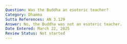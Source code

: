 ```yaml
---
Question: Was the Buddha an esoteric teacher?
Category: Dhamma
Sutta References: AN 3.129
Answer: No, the Buddha was not an esoteric teacher.
Date Entered: March 22, 2025
Review Status: Not started
---
```

